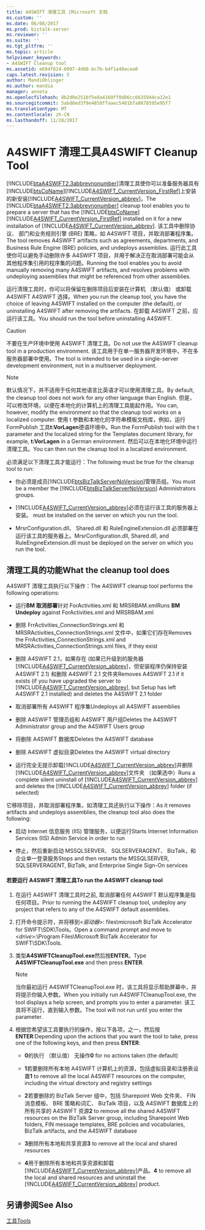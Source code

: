 ```yaml
---
title: A4SWIFT 清理工具 |Microsoft 文档
ms.custom: ''
ms.date: 06/08/2017
ms.prod: biztalk-server
ms.reviewer: ''
ms.suite: ''
ms.tgt_pltfrm: ''
ms.topic: article
helpviewer_keywords:
- A4SWIFT Cleanup tool
ms.assetid: e694f824-6097-4d60-bc7b-b4f1a40acea0
caps.latest.revision: 5
author: MandiOhlinger
ms.author: mandia
manager: anneta
ms.openlocfilehash: 8b2d0e251bf5e8a4169ff0d86cc6635944ca12e1
ms.sourcegitcommit: 5abd0ed3f9e4858ffaaec5481bfa8878595e95f7
ms.translationtype: MT
ms.contentlocale: zh-CN
ms.lasthandoff: 11/28/2017
---
```

# <a name="a4swift-cleanup-tool"></a><span data-ttu-id="72067-102">A4SWIFT 清理工具</span><span class="sxs-lookup"><span data-stu-id="72067-102">A4SWIFT Cleanup Tool</span></span>
<span data-ttu-id="72067-103">[!INCLUDE[btaA4SWIFT2.3abbrevnonumber](../../includes/btaa4swift2-3abbrevnonumber-md.md)]清理工具使你可以准备服务器具有[!INCLUDE[btsCoName](../../includes/btsconame-md.md)][!INCLUDE[A4SWIFT_CurrentVersion_FirstRef](../../includes/a4swift-currentversion-firstref-md.md)]上安装的新安装[!INCLUDE[A4SWIFT_CurrentVersion_abbrev](../../includes/a4swift-currentversion-abbrev-md.md)]。</span><span class="sxs-lookup"><span data-stu-id="72067-103">The [!INCLUDE[btaA4SWIFT2.3abbrevnonumber](../../includes/btaa4swift2-3abbrevnonumber-md.md)] cleanup tool enables you to prepare a server that has the [!INCLUDE[btsCoName](../../includes/btsconame-md.md)][!INCLUDE[A4SWIFT_CurrentVersion_FirstRef](../../includes/a4swift-currentversion-firstref-md.md)] installed on it for a new installation of [!INCLUDE[A4SWIFT_CurrentVersion_abbrev](../../includes/a4swift-currentversion-abbrev-md.md)].</span></span> <span data-ttu-id="72067-104">该工具中删除协议、 部门和业务规则引擎 (BRE) 策略，如 A4SWIFT 项目，并取消部署程序集。</span><span class="sxs-lookup"><span data-stu-id="72067-104">The tool removes A4SWIFT artifacts such as agreements, departments, and Business Rule Engine (BRE) policies, and undeploys assemblies.</span></span> <span data-ttu-id="72067-105">运行此工具使你可以避免手动删除许多 A4SWIFT 项目，并用于解决正在取消部署可能会从其他程序集引用的程序集的问题。</span><span class="sxs-lookup"><span data-stu-id="72067-105">Running the tool enables you to avoid manually removing many A4SWIFT artifacts, and resolves problems with undeploying assemblies that might be referenced from other assemblies.</span></span>  
  
 <span data-ttu-id="72067-106">运行清理工具时，你可以将保留在删除项目后安装在计算机 （默认值） 或卸载 A4SWIFT A4SWIFT 选择。</span><span class="sxs-lookup"><span data-stu-id="72067-106">When you run the cleanup tool, you have the choice of leaving A4SWIFT installed on the computer (the default), or uninstalling A4SWIFT after removing the artifacts.</span></span> <span data-ttu-id="72067-107">在卸载 A4SWIFT 之前，应运行该工具。</span><span class="sxs-lookup"><span data-stu-id="72067-107">You should run the tool before uninstalling A4SWIFT.</span></span>  
  
> [!CAUTION]
>  <span data-ttu-id="72067-108">不要在生产环境中使用 A4SWIFT 清理工具。</span><span class="sxs-lookup"><span data-stu-id="72067-108">Do not use the A4SWIFT cleanup tool in a production environment.</span></span> <span data-ttu-id="72067-109">该工具用于在单一服务器开发环境中，不在多服务器部署中使用。</span><span class="sxs-lookup"><span data-stu-id="72067-109">The tool is intended to be used in a single-server development environment, not in a multiserver deployment.</span></span>  
  
> [!NOTE]
>  <span data-ttu-id="72067-110">默认情况下，并不适用于任何其他语言比英语才可以使用清理工具。</span><span class="sxs-lookup"><span data-stu-id="72067-110">By default, the cleanup tool does not work for any other language than English.</span></span> <span data-ttu-id="72067-111">但是，可以修改环境，以便在本地化的计算机上的清理工具能起作用。</span><span class="sxs-lookup"><span data-stu-id="72067-111">You can, however, modify the environment so that the cleanup tool works on a localized computer.</span></span> <span data-ttu-id="72067-112">使用 t 参数和本地化的字符串模板文档库，例如，运行 FormPublish 工具**t:VorLagen**德语环境中。</span><span class="sxs-lookup"><span data-stu-id="72067-112">Run the FormPublish tool with the t parameter and the localized string for the Templates document library, for example, **t:VorLagen** in a German environment.</span></span> <span data-ttu-id="72067-113">然后可以在本地化环境中运行清理工具。</span><span class="sxs-lookup"><span data-stu-id="72067-113">You can then run the cleanup tool in a localized environment.</span></span>  
  
 <span data-ttu-id="72067-114">必须满足以下清理工具才能运行：</span><span class="sxs-lookup"><span data-stu-id="72067-114">The following must be true for the cleanup tool to run:</span></span>  
  
-   <span data-ttu-id="72067-115">你必须是成员[!INCLUDE[btsBizTalkServerNoVersion](../../includes/btsbiztalkservernoversion-md.md)]管理员组。</span><span class="sxs-lookup"><span data-stu-id="72067-115">You must be a member the [!INCLUDE[btsBizTalkServerNoVersion](../../includes/btsbiztalkservernoversion-md.md)] Administrators groups.</span></span>  
  
-   [!INCLUDE[A4SWIFT_CurrentVersion_abbrev](../../includes/a4swift-currentversion-abbrev-md.md)]<span data-ttu-id="72067-116">必须在运行该工具的服务器上安装。</span><span class="sxs-lookup"><span data-stu-id="72067-116"> must be installed on the server on which you run the tool.</span></span>  
  
-   <span data-ttu-id="72067-117">MrsrConfiguration.dll、 Shared.dll 和 RuleEngineExtension.dll 必须部署在运行该工具的服务器上。</span><span class="sxs-lookup"><span data-stu-id="72067-117">MrsrConfiguration.dll, Shared.dll, and RuleEngineExtension.dll must be deployed on the server on which you run the tool.</span></span>  
  
## <a name="what-the-cleanup-tool-does"></a><span data-ttu-id="72067-118">清理工具的功能</span><span class="sxs-lookup"><span data-stu-id="72067-118">What the cleanup tool does</span></span>  
 <span data-ttu-id="72067-119">A4SWIFT 清理工具执行以下操作：</span><span class="sxs-lookup"><span data-stu-id="72067-119">The A4SWIFT cleanup tool performs the following operations:</span></span>  
  
-   <span data-ttu-id="72067-120">运行**BM 取消部署**针对 ForActivities.xml 和 MRSRBAM.xml</span><span class="sxs-lookup"><span data-stu-id="72067-120">Runs **BM Undeploy** against ForActivities.xml and MRSRBAM.xml</span></span>  
  
-   <span data-ttu-id="72067-121">删除 FrrActivities_ConnectionStrings.xml 和 MRSRActivities_ConnectionStrings.xml 文件中，如果它们存在</span><span class="sxs-lookup"><span data-stu-id="72067-121">Removes the FrrActivities_ConnectionStrings.xml and MRSRActivities_ConnectionStrings.xml files, if they exist</span></span>  
  
-   <span data-ttu-id="72067-122">删除 A4SWIFT 2.1，如果存在 (如果已升级到的服务器[!INCLUDE[A4SWIFT_CurrentVersion_abbrev](../../includes/a4swift-currentversion-abbrev-md.md)]，但安装程序仍保持安装 A4SWIFT 2.1) 和删除 A4SWIFT 2.1 文件夹</span><span class="sxs-lookup"><span data-stu-id="72067-122">Removes A4SWIFT 2.1 if it exists (if you have upgraded the server to [!INCLUDE[A4SWIFT_CurrentVersion_abbrev](../../includes/a4swift-currentversion-abbrev-md.md)], but Setup has left A4SWIFT 2.1 installed) and deletes the A4SWIFT 2.1 folder</span></span>  
  
-   <span data-ttu-id="72067-123">取消部署所有 A4SWIFT 程序集</span><span class="sxs-lookup"><span data-stu-id="72067-123">Undeploys all A4SWIFT assemblies</span></span>  
  
-   <span data-ttu-id="72067-124">删除 A4SWIFT 管理员组和 A4SWIFT 用户组</span><span class="sxs-lookup"><span data-stu-id="72067-124">Deletes the A4SWIFT Administrator group and the A4SWIFT Users group</span></span>  
  
-   <span data-ttu-id="72067-125">将删除 A4SWIFT 数据库</span><span class="sxs-lookup"><span data-stu-id="72067-125">Deletes the A4SWIFT database</span></span>  
  
-   <span data-ttu-id="72067-126">删除 A4SWIFT 虚拟目录</span><span class="sxs-lookup"><span data-stu-id="72067-126">Deletes the A4SWIFT virtual directory</span></span>  
  
-   <span data-ttu-id="72067-127">运行完全无提示卸载[!INCLUDE[A4SWIFT_CurrentVersion_abbrev](../../includes/a4swift-currentversion-abbrev-md.md)]并删除[!INCLUDE[A4SWIFT_CurrentVersion_abbrev](../../includes/a4swift-currentversion-abbrev-md.md)]文件夹 （如果选中）</span><span class="sxs-lookup"><span data-stu-id="72067-127">Runs a complete silent uninstall of [!INCLUDE[A4SWIFT_CurrentVersion_abbrev](../../includes/a4swift-currentversion-abbrev-md.md)] and deletes the [!INCLUDE[A4SWIFT_CurrentVersion_abbrev](../../includes/a4swift-currentversion-abbrev-md.md)] folder (if selected)</span></span>  
  
 <span data-ttu-id="72067-128">它移除项目，并取消部署程序集，如清理工具还执行以下操作：</span><span class="sxs-lookup"><span data-stu-id="72067-128">As it removes artifacts and undeploys assemblies, the cleanup tool also does the following:</span></span>  
  
-   <span data-ttu-id="72067-129">启动 Internet 信息服务 (IIS) 管理服务，以便运行</span><span class="sxs-lookup"><span data-stu-id="72067-129">Starts Internet Information Services (IIS) Admin Service in order to run</span></span>  
  
-   <span data-ttu-id="72067-130">停止，然后重新启动 MSSQLSERVER、 SQLSERVERAGENT、 BizTalk，和企业单一登录服务</span><span class="sxs-lookup"><span data-stu-id="72067-130">Stops and then restarts the MSSQLSERVER, SQLSERVERAGENT, BizTalk, and Enterprise Single Sign-On services</span></span>  
  
#### <a name="to-run-the-a4swift-cleanup-tool"></a><span data-ttu-id="72067-131">若要运行 A4SWIFT 清理工具</span><span class="sxs-lookup"><span data-stu-id="72067-131">To run the A4SWIFT cleanup tool</span></span>  
  
1.  <span data-ttu-id="72067-132">在运行 A4SWIFT 清理工具时之前, 取消部署任何 A4SWIFT 默认程序集是指任何项目。</span><span class="sxs-lookup"><span data-stu-id="72067-132">Prior to running the A4SWIFT cleanup tool, undeploy any project that refers to any of the A4SWIFT default assemblies.</span></span>  
  
2.  <span data-ttu-id="72067-133">打开命令提示符，并将移到\<*驱动器*\>: files\microsoft BizTalk Accelerator for SWIFT\SDK\Tools。</span><span class="sxs-lookup"><span data-stu-id="72067-133">Open a command prompt and move to \<*drive*\>:\Program Files\Microsoft BizTalk Accelerator for SWIFT\SDK\Tools.</span></span>  
  
3.  <span data-ttu-id="72067-134">类型**A4SWIFTCleanupTool.exe**然后按**ENTER**。</span><span class="sxs-lookup"><span data-stu-id="72067-134">Type **A4SWIFTCleanupTool.exe** and then press **ENTER**.</span></span>  
  
    > [!NOTE]
    >  <span data-ttu-id="72067-135">当你最初运行 A4SWIFTCleanupTool.exe 时，该工具将显示帮助屏幕中，并将提示你输入参数。</span><span class="sxs-lookup"><span data-stu-id="72067-135">When you initially run A4SWIFTCleanupTool.exe, the tool displays a help screen, and prompts you to enter a parameter.</span></span> <span data-ttu-id="72067-136">该工具将不运行，直到输入参数。</span><span class="sxs-lookup"><span data-stu-id="72067-136">The tool will not run until you enter the parameter.</span></span>  
  
4.  <span data-ttu-id="72067-137">根据您希望该工具要执行的操作，按以下各项，之一，然后按**ENTER**:</span><span class="sxs-lookup"><span data-stu-id="72067-137">Depending upon the actions that you want the tool to take, press one of the following keys, and then press **ENTER**:</span></span>  
  
    -   <span data-ttu-id="72067-138">**0**的执行 （默认值） 无操作</span><span class="sxs-lookup"><span data-stu-id="72067-138">**0** for no actions taken (the default)</span></span>  
  
    -   <span data-ttu-id="72067-139">**1**若要删除所有本地 A4SWIFT 计算机上的资源，包括虚拟目录和注册表设置</span><span class="sxs-lookup"><span data-stu-id="72067-139">**1** to remove all the local A4SWIFT resources on the computer, including the virtual directory and registry settings</span></span>  
  
    -   <span data-ttu-id="72067-140">**2**若要删除的 BizTalk Server 组中，包括 Sharepoint Web 文件夹、 FIN 消息模板、 BRE 策略和词汇、 BizTalk 项目，以及 A4SWIFT 数据库上的所有共享的 A4SWIFT 资源</span><span class="sxs-lookup"><span data-stu-id="72067-140">**2** to remove all the shared A4SWIFT resources on the BizTalk Server group, including Sharepoint Web folders, FIN message templates, BRE policies and vocabularies, BizTalk artifacts, and the A4SWIFT database</span></span>  
  
    -   <span data-ttu-id="72067-141">**3**删除所有本地和共享资源</span><span class="sxs-lookup"><span data-stu-id="72067-141">**3** to remove all the local and shared resources</span></span>  
  
    -   <span data-ttu-id="72067-142">**4**用于删除所有本地和共享资源和卸载[!INCLUDE[A4SWIFT_CurrentVersion_abbrev](../../includes/a4swift-currentversion-abbrev-md.md)]产品。</span><span class="sxs-lookup"><span data-stu-id="72067-142">**4** to remove all the local and shared resources and uninstall the [!INCLUDE[A4SWIFT_CurrentVersion_abbrev](../../includes/a4swift-currentversion-abbrev-md.md)] product.</span></span>  
  
## <a name="see-also"></a><span data-ttu-id="72067-143">另请参阅</span><span class="sxs-lookup"><span data-stu-id="72067-143">See Also</span></span>  
 [<span data-ttu-id="72067-144">工具</span><span class="sxs-lookup"><span data-stu-id="72067-144">Tools</span></span>](../../adapters-and-accelerators/accelerator-swift/tools.md)